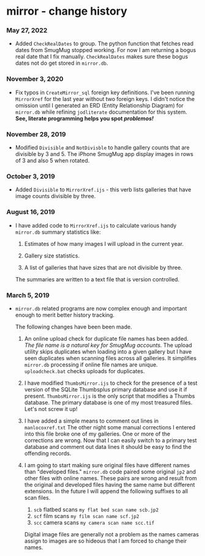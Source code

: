
mirror - change history
============================

### May 27, 2022

* Added `CheckRealDates` to group. The python function that
  fetches read dates from SmugMug stopped working. For now
  I am returning a bogus real date that I fix manually. `CheckRealDates`
  makes sure these bogus dates not do get stored in `mirror.db`.

### November 3, 2020

* Fix typos in `CreateMirror_sql` foreign key definitions. I've been running
  `MirrorXref` for the last year without two foreign keys. I didn't notice the
  omission until I generated an ERD (Entity Relationship Diagram) for `mirror.db`
  while refining  `jodliterate` documentation for this system.  **See, literate
  programming helps you spot *problemos!***

### November 28, 2019

* Modified `Divisible` and `NotDivisble` to handle gallery
  counts that are divisible by 3 and 5. The iPhone SmugMug 
  app display images in rows of 3 and also 5 when rotated.

### October 3, 2019

* Added `Divisible` to  `MirrorXref.ijs` - this verb lists
  galleries that have image counts divisible by three.

### August 16, 2019

 * I have added code to `MirrorXref.ijs` to calculate various handy 
   `mirror.db` summary statistics like:

   1. Estimates of how many images I will upload in the current year.

   2. Gallery size statistics.

   3. A list of galleries that have sizes that are not divisible by three.

   The summaries are written to a text file that is version controlled.

### March 5, 2019

 * `mirror.db` related programs are now complex enough
   and important enough to merit better history tracking.
   
   The following changes have been been made.
   
   1. An online upload check for duplicate file names has been added.
      *The file name is a natural key for SmugMug accounts.* The upload
       utility skips duplicates when loading into a given gallery but
       I have seen duplicates when scanning files across all galleries.
       It simplifies `mirror.db` processing if online file names are unique.
       `uploadcheck.bat` checks uploads for duplicates.
	  
   2. I have modified `ThumbsMirror.ijs` to check for the presence of
      a test version of the SQLite Thumbsplus primary database and use it
      if present. `ThumbsMirror.ijs` is the only script that modifies
      a Thumbs database. The primary database is one of my most treasured
      files. Let's not screw it up!

   3. I have added a simple means to comment out lines in `manlocoxref.txt`
      The other night some manual corrections I entered into this file
      broke one of my galleries. One or more of the corrections are wrong.
      Now that I can easily switch to a primary test database and
      comment out data lines it should be easy to find the offending records.

   4. I am going to start making sure original files have different names
      than "developed files." `mirror.db` code paired some original
      `jp2` and other files with online names. These pairs are wrong
      and result from the original and developed files having the 
      same name but different extensions. In the future I will
      append the following suffixes to all scan files.
       
      1. `scb` flatbed scans `my flat bed scan name scb.jp2`
      2. `scf` film scans `my film scan name scf.jp2`
      3. `scc` camera scans `my camera scan name scc.tif`

      Digital image files are generally not a problem as the 
      names cameras assign to images are so hideous that I
      am forced to change their names.

 
 
